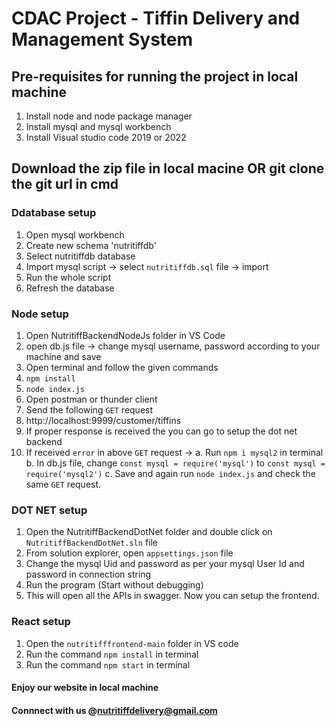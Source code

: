 # CDAC Project - Tiffin Delivery and Management System 

## Pre-requisites for running the project in local machine

1. Install node and node package manager
2. Install mysql and mysql workbench
3. Install Visual studio code 2019 or 2022

## Download the zip file in local macine OR git clone the git url in cmd

### Ddatabase setup
1. Open mysql workbench
2. Create new schema 'nutritiffdb'
3. Select nutritiffdb database
3. Import mysql script -> select `nutritiffdb.sql` file -> import
4. Run the whole script
5. Refresh the database

### Node setup
1. Open NutritiffBackendNodeJs folder in VS Code
2. open db.js file -> change mysql username, password according to your machine and save
3. Open terminal and follow the given commands
4. `npm install`
5. `node index.js`
6. Open postman or thunder client
7. Send the following `GET` request
8. http://localhost:9999/customer/tiffins
9. If proper response is received the you can go to setup the dot net backend
10. If received `error` in above `GET` request ->
        a. Run `npm i mysql2` in terminal
        b. In db.js file, change `const mysql = require('mysql')` to `const mysql = require('mysql2')`
        c. Save and again run `node index.js` and check the same `GET` request.

### DOT NET setup
1. Open the NutritiffBackendDotNet folder and double click on `NutritiffBackendDotNet.sln` file
2. From solution explorer, open `appsettings.json` file
3. Change the mysql Uid and password as per your mysql User Id and password in connection string
4. Run the program (Start without debugging)
5. This will open all the APIs in swagger. Now you can setup the frontend.

### React setup
1. Open the `nutritifffrontend-main` folder in VS code
2. Run the command `npm install` in terminal
3. Run the command `npm start` in terminal

#### Enjoy our website in local machine
#### Connnect with us @nutritiffdelivery@gmail.com
